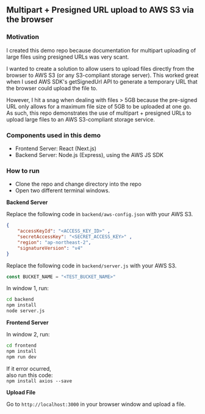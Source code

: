 ## Multipart + Presigned URL upload to AWS S3 via the browser

### Motivation

I created this demo repo because documentation for multipart uploading of large files using presigned URLs was very scant.

I wanted to create a solution to allow users to upload files directly from the browser to AWS S3 (or any S3-compliant storage server). This worked great when I used AWS SDK's getSignedUrl API to generate a temporary URL that the browser could upload the file to. 

However, I hit a snag when dealing with files > 5GB because the pre-signed URL only allows for a maximum file size of 5GB to be uploaded at one go. As such, this repo demonstrates the use of multipart + presigned URLs to upload large files to an AWS S3-compliant storage service.

### Components used in this demo

* Frontend Server: React (Next.js)
* Backend Server: Node.js (Express), using the AWS JS SDK

### How to run

* Clone the repo and change directory into the repo
* Open two different terminal windows.

**Backend Server**

Replace the following code in `backend/aws-config.json` with your AWS S3.

```json
{ 
    "accessKeyId": "<ACCESS_KEY_ID>" ,
    "secretAccessKey": "<SECRET_ACCESS_KEY>" ,
    "region": "ap-northeast-2", 
    "signatureVersion": "v4" 
}
```

Replace the following code in `backend/server.js` with your AWS S3.
```js
const BUCKET_NAME = "<TEST_BUCKET_NAME>"
```

In window 1, run:
```sh
cd backend
npm install
node server.js
```

**Frontend Server**

In window 2, run:
```sh
cd frontend
npm install
npm run dev
```
If it error ocurred,   
also run this code:  
`npm install axios --save`

**Upload File**

Go to `http://localhost:3000` in your browser window and upload a file.
